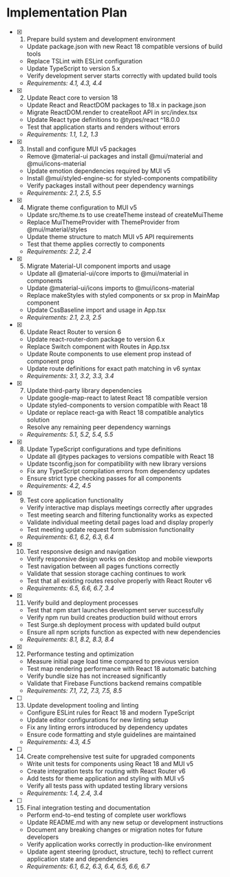 # Implementation Plan

- [x] 1. Prepare build system and development environment
  - Update package.json with new React 18 compatible versions of build tools
  - Replace TSLint with ESLint configuration
  - Update TypeScript to version 5.x
  - Verify development server starts correctly with updated build tools
  - _Requirements: 4.1, 4.3, 4.4_

- [x] 2. Update React core to version 18
  - Update React and ReactDOM packages to 18.x in package.json
  - Migrate ReactDOM.render to createRoot API in src/index.tsx
  - Update React type definitions to @types/react ^18.0.0
  - Test that application starts and renders without errors
  - _Requirements: 1.1, 1.2, 1.3_

- [x] 3. Install and configure MUI v5 packages
  - Remove @material-ui packages and install @mui/material and @mui/icons-material
  - Update emotion dependencies required by MUI v5
  - Install @mui/styled-engine-sc for styled-components compatibility
  - Verify packages install without peer dependency warnings
  - _Requirements: 2.1, 2.5, 5.5_

- [x] 4. Migrate theme configuration to MUI v5
  - Update src/theme.ts to use createTheme instead of createMuiTheme
  - Replace MuiThemeProvider with ThemeProvider from @mui/material/styles
  - Update theme structure to match MUI v5 API requirements
  - Test that theme applies correctly to components
  - _Requirements: 2.2, 2.4_

- [x] 5. Migrate Material-UI component imports and usage
  - Update all @material-ui/core imports to @mui/material in components
  - Update @material-ui/icons imports to @mui/icons-material
  - Replace makeStyles with styled components or sx prop in MainMap component
  - Update CssBaseline import and usage in App.tsx
  - _Requirements: 2.1, 2.3, 2.5_

- [x] 6. Update React Router to version 6
  - Update react-router-dom package to version 6.x
  - Replace Switch component with Routes in App.tsx
  - Update Route components to use element prop instead of component prop
  - Update route definitions for exact path matching in v6 syntax
  - _Requirements: 3.1, 3.2, 3.3, 3.4_

- [x] 7. Update third-party library dependencies
  - Update google-map-react to latest React 18 compatible version
  - Update styled-components to version compatible with React 18
  - Update or replace react-ga with React 18 compatible analytics solution
  - Resolve any remaining peer dependency warnings
  - _Requirements: 5.1, 5.2, 5.4, 5.5_

- [x] 8. Update TypeScript configurations and type definitions
  - Update all @types packages to versions compatible with React 18
  - Update tsconfig.json for compatibility with new library versions
  - Fix any TypeScript compilation errors from dependency updates
  - Ensure strict type checking passes for all components
  - _Requirements: 4.2, 4.5_

- [x] 9. Test core application functionality
  - Verify interactive map displays meetings correctly after upgrades
  - Test meeting search and filtering functionality works as expected
  - Validate individual meeting detail pages load and display properly
  - Test meeting update request form submission functionality
  - _Requirements: 6.1, 6.2, 6.3, 6.4_

- [x] 10. Test responsive design and navigation
  - Verify responsive design works on desktop and mobile viewports
  - Test navigation between all pages functions correctly
  - Validate that session storage caching continues to work
  - Test that all existing routes resolve properly with React Router v6
  - _Requirements: 6.5, 6.6, 6.7, 3.4_

- [x] 11. Verify build and deployment processes
  - Test that npm start launches development server successfully
  - Verify npm run build creates production build without errors
  - Test Surge.sh deployment process with updated build output
  - Ensure all npm scripts function as expected with new dependencies
  - _Requirements: 8.1, 8.2, 8.3, 8.4_

- [x] 12. Performance testing and optimization
  - Measure initial page load time compared to previous version
  - Test map rendering performance with React 18 automatic batching
  - Verify bundle size has not increased significantly
  - Validate that Firebase Functions backend remains compatible
  - _Requirements: 7.1, 7.2, 7.3, 7.5, 8.5_

- [ ] 13. Update development tooling and linting
  - Configure ESLint rules for React 18 and modern TypeScript
  - Update editor configurations for new linting setup
  - Fix any linting errors introduced by dependency updates
  - Ensure code formatting and style guidelines are maintained
  - _Requirements: 4.3, 4.5_

- [ ] 14. Create comprehensive test suite for upgraded components
  - Write unit tests for components using React 18 and MUI v5
  - Create integration tests for routing with React Router v6
  - Add tests for theme application and styling with MUI v5
  - Verify all tests pass with updated testing library versions
  - _Requirements: 1.4, 2.4, 3.4_

- [ ] 15. Final integration testing and documentation
  - Perform end-to-end testing of complete user workflows
  - Update README.md with any new setup or development instructions
  - Document any breaking changes or migration notes for future developers
  - Verify application works correctly in production-like environment
  - Update agent steering (product, structure, tech) to reflect current application state and dependencies
  - _Requirements: 6.1, 6.2, 6.3, 6.4, 6.5, 6.6, 6.7_